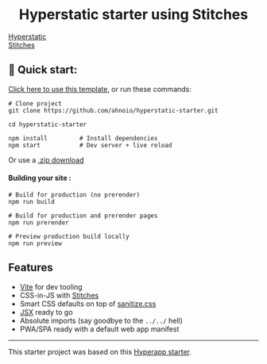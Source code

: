 <h1 align="center">
  Hyperstatic starter using Stitches
</h1>

[Hyperstatic](https://hyperstatic.dev/)<br>
[Stitches]

## 🚀 Quick start:

[Click here to use this template](https://github.com/ahnoio/hyperstatic-starter-stitches/generate), or run these commands:

```
# Clone project
git clone https://github.com/ahnoio/hyperstatic-starter.git

cd hyperstatic-starter

npm install         # Install dependencies
npm start           # Dev server + live reload
```

Or use a [.zip download](https://github.com/ahnoio/hyperstatic-starter-stitches/archive/master.zip)

#### Building your site :

```
# Build for production (no prerender)
npm run build

# Build for production and prerender pages
npm run prerender

# Preview production build locally
npm run preview
```

## Features

- [Vite](https://vitejs.dev/) for dev tooling
- CSS-in-JS with [Stitches]
- Smart CSS defaults on top of [sanitize.css](https://csstools.github.io/sanitize.css/)
- [JSX](https://reactjs.org/docs/introducing-jsx.html) ready to go
- Absolute imports (say goodbye to the `../../` hell)
- PWA/SPA ready with a default web app manifest

---

This starter project was based on this [Hyperapp starter](https://github.com/loteoo/hyperapp-starter).

[stitches]: https://stitches.dev/
